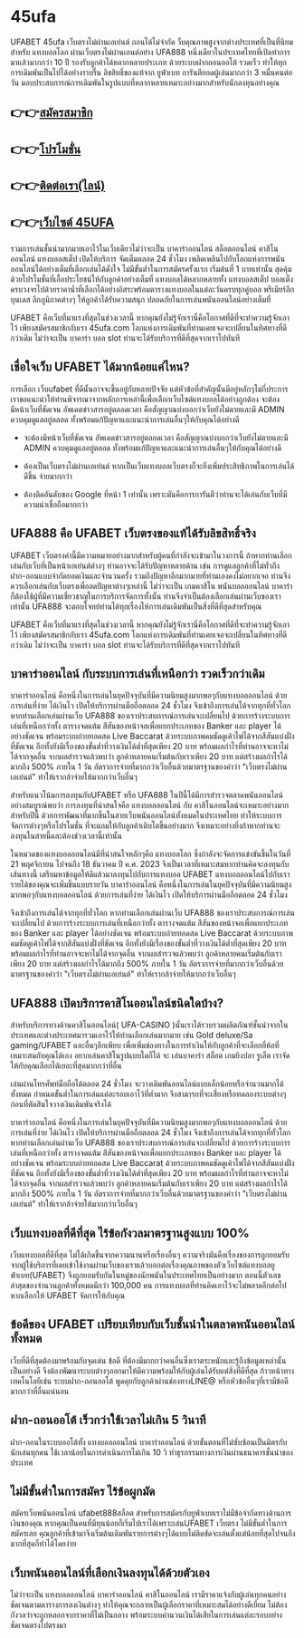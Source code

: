 # 45ufa
UFABET 45ufa เว็บตรงไม่ผ่านเอเย่นต์ ถอนได้ไม่จำกัด ว็บคุณภาพสูงจากต่างประเทศที่เป็นที่นิยมสำหรับ แทงบอลโลก ผ่านเว็บตรงไม่ผ่านเอนต์อย่าง UFA888 หนึ่งเดียวในประเทศไทยที่เปิดทำการมาแล้วมากกว่า 10 ปี รองรับลูกค้าได้หลากหลายประเภท ด้วยระบบฝากถอนออโต้ รวดเร็ว ทำให้ทุกการเดิมพันเป็นไปได้อย่างราบรื่น ลิขสิทธิ์ของแท้จาก ยูฟ่าเบท การันตียอดผู้เล่นมากกว่า 3 หมื่นคนต่อวัน มอบประสบการณ์การเดิมพันในรูปแบบที่หลากหลายเหมาะอย่างมากสำหรับนักลงทุนอย่างคุณ

<h2>👉👉<a href="https://45ufa.com/register">สมัครสมาชิก</a></h2>
<h2>👉👉<a href="https://45ufa.com/promotion">โปรโมชั่น</a></h2>
<h2>👉👉<a href="https://line.me/R/ti/p/@45ufa">ติดต่อเรา(ไลน์)</a></h2>
<h2>👉👉<a href="https://45ufa.com/">เว็บไซต์ 45UFA</a></h2>

รวมการเล่นชั้นนำมากมายเอาไว้ในเว็บเดียวไม่ว่าจะเป็น บาคาร่าออนไลน์ สล็อตออนไลน์ คาสิโนออนไลน์ แทงบอลสเต็ป เปิดให้บริการ จัดเต็มตลอด 24 ชั่วโมง เพลิดเพลินไปกับโลกแห่งการพนันออนไลน์ได้อย่างเต็มที่เลือกเล่นได้ดั่งใจ ไม่มีขั้นต่ำในการสมัครครั้งแรก เริ่มต้นที่ 1 บาทเท่านั้น สุดคุ้มด้วยโปรโมชั่นที่เอื้อประโยชน์ให้กับลูกค้าอย่างเต็มที่
แทงบอลได้หลากหลายทั้ง แทงบอลสเต็ป บอลเต็ง ครบวงจรไปด้วยราคาน้ำที่เลือกได้อย่างอิสระพร้อมตารางแทงบอลในแต่ละวันครบทุกคู่บอล พรีเมียร์ลีก บุนเดส ลีกภูมิภาคต่างๆ ให้ลูกค้าได้รับความสนุก ปลอดภัยในการเล่นพนันออนไลน์อย่างเต็มที่

UFABET คือเว็บที่มาแรงที่สุดในช่วงเวลานี้ หากคุณยังไม่รู้จักเรานี่คือโอกาศที่ดีที่จะทำความรู้จักเอาไว้ เพียงสมัครสมาชิกกับเรา 45ufa.com โลกแห่งการเดิมพันที่ท่านเคยเจอจะเปลี่ยนในทิศทางที่ดีกว่าเดิม ไม่ว่าจะเป็น บาคาร่า บอล slot ท่านจะได้รับบริการที่ดีที่สุดจากเราไปทันที

<h2>เชื่อใจเว็บ UFABET ได้มากน้อยแค่ไหน?</h2>

การเลือก เว็บufabet ที่ดีนั้นอาจจะขึ้นอยู่กับหลายปัจจัย แต่หัวข้อที่สำคัญนั้นมีอยู่หลักๆไม่กี่ประการ เราขอแนะนำให้ท่านพิจารณาจากหลักการเหล่านี้เพื่อเลือกเว็บไซต์แทงบอลได้อย่างถูกต้อง
จะต้องมีหน้าเว็บที่ชัดเจน อัพเดตข่าวสารอยู่ตลอดเวลา คือสัญญาณบ่งบอกว่าเว็บยังไม่ตายและมี ADMIN ควบคุมดูแลอยู่ตลอด ทั้งพร้อมแก้ปัญหาและแนะนำการเล่นอื่นๆให้กับคุณได้อย่างดี


- จะต้องมีหน้าเว็บที่ชัดเจน อัพเดตข่าวสารอยู่ตลอดเวลา คือสัญญาณบ่งบอกว่าเว็บยังไม่ตายและมี ADMIN ควบคุมดูแลอยู่ตลอด ทั้งพร้อมแก้ปัญหาและแนะนำการเล่นอื่นๆให้กับคุณได้อย่างดี

- ต้องเป็นเว็บตรงไม่ผ่านเอเย่นต์ หากเป็นเว็บแทงบอลเว็บตรงก็จะยิ่งเพิ่มประสิทธิภาพในการเล่นได้ดีขึ้น จ่ายมากกว่า

- ต้องติดอันดับของ Google ที่หน้า 1 เท่านั้น เพราะมันคือการการันตีว่าท่านจะได้เล่นกับเว็บที่มีความน่าเชื่อถือมากกว่า

<h2>UFA888 คือ UFABET เว็บตรงของแท้ได้รับลิขสิทธิ์จริง</h2>

UFABET เว็บตรงคำนี้มีความหมายอย่างมากสำหรับผู้คนที่กำลังจะเข้ามาในวงการนี้ ถ้าหากท่านเลือกเล่นกับเว็บที่เป็นหน้าเอเย่นต์ต่างๆ ท่านอาจจะได้รับปัญหาหลายด้าน เช่น การดูแลลูกค้าที่ไม่ทั่วถึง ฝาก-ถอนแบบจำกัดยอดเงินและจำนวนครั้ง รวมถึงปัญหาอีกมากมายที่ท่านเองคงไม่อยากเจอ ท่านจึงควรเลือกเล่นกับเว็บตรงเพื่อลดปัญหาต่างๆเหล่านี้ ไม่ว่าจะเป็น เกมคาสิโน พนันบอลออนไลน์ บาคาร่า ก็ต้องใช้ผู้ที่มีความเชี่ยวชาญในการบริการจัดการทั้งนั้น ท่านจึงจำเป็นต้องเลือกเล่นผ่านเว็บของเราเท่านั้น UFA888 จะตอบโจทย์ท่านได้ทุกเรื่องให้การเล่นเดิมพันเป็นสิ่งที่ดีที่สุดสำหรับคุณ

UFABET คือเว็บที่มาแรงที่สุดในช่วงเวลานี้ หากคุณยังไม่รู้จักเรานี่คือโอกาศที่ดีที่จะทำความรู้จักเอาไว้ เพียงสมัครสมาชิกกับเรา 45ufa.com โลกแห่งการเดิมพันที่ท่านเคยเจอจะเปลี่ยนในทิศทางที่ดีกว่าเดิม ไม่ว่าจะเป็น บาคาร่า บอล slot ท่านจะได้รับบริการที่ดีที่สุดจากเราไปทันที

<h2>บาคาร่าออนไลน์ กับระบบการเล่นที่เหนือกว่า รวดเร็วกว่าเดิม</h2>

บาคาร่าออนไลน์ คือหนึ่งในการเล่นในยุคปัจจุบันที่มีความนิยมสูงมากพอๆกับแทงบอลออนไลน์ ด้วยการเล่นที่ง่าย ได้เงินไว เปิดให้บริการผ่านมือถือตลอด 24 ชั่วโมง จึงเข้าถึงการเล่นได้จากทุกที่ทั่วโลก หากท่านเลือกเล่นผ่านเว็บ UFA888 ของเราประสบการณ์การเล่นจะเปลี่ยนไป ด้วยการร้างระบบการเล่นที่เหนือกว่าทั้ง ตารางจดแต้ม สีสันของหน้าจอเพื่อแยกประเภทของ Banker และ player ได้อย่างชัดเจน พร้อมระบบถ่ายทอดสด Live Baccarat ด้วยระบบภาพคมชัดดูเค้าไพ่ได้จากสีสันแบ่งฝั่งที่ชัดเจน อีกทั้งยังมีเรื่องของขั้นต่ำที่วางเงินได้ต่ำที่สุดเพียง 20 บาท พร้อมผลกำไรที่ท่านอาจจะหาไม่ได้จากจุดอื่น จากผลสำรวจแล้วพบว่า ลูกค้าหลายคนเริ่มต้นกับเราเพียง 20 บาท แต่สร้างผลกำไรได้มากถึง 500% ภายใน 1 วัน อัตราการจ่ายที่มากกว่าเว็บอื่นด้วยมาตรฐานของคำว่า "เว็บตรงไม่ผ่านเอเย่นต์" ทำให้เรากล้าจ่ายให้มากกว่าเว็บอื่นๆ

สำหรับแนวโน้มการลงทุนกับUFABET หรือ UFA888 ในปีนี้ได้มีการสำรวจตลาดพนันออนไลน์อย่างสมบูรณ์พบว่า การลงทุนที่น่าสนใจคือ แทงบอลออนไลน์ กับ คาสิโนออนไลน์จะเหมาะอย่างมากสำหรับปีนี้ ด้วยการพัฒนาที่มากขึ้นในสายเว็บพนันออนไลน์ทั้งหมดในประเทศไทย ทำให้ระบบการจัดการต่างๆหรือโปรโมชั่น ที่จะแถมให้กับลูกค้าเติบโตขึ้นอย่างมาก จึงเหมาะอย่างยิ่งถ้าหากท่านจะลงทุนในสายนี้และต้องช่วงเวลานี้เท่านั้น

ในหมวดของแทงบอลออนไลน์มีที่น่าสนใจหลักๆคือ แทงบอลโลก ซึ่งกำลังจะจัดการแข่งขันขึ้นในวันที่ 21 พฤศจิกายน ไปจนถึง 18 ธันวาคม ปี ค.ศ. 2023 จึงเป็นเวลาที่เหมาะสมหากท่านคิดจะลงทุนกับเส้นทางนี้ เตรียมหาข้อมูลให้ดีแล้วมาลงทุนไปกับการแทงบอล UFABET แทงบอลออนไลน์ไปกับเรารายได้ของคุณจะเพิ่มขึ้นแบบรายวัน
บาคาร่าออนไลน์ คือหนึ่งในการเล่นในยุคปัจจุบันที่มีความนิยมสูงมากพอๆกับแทงบอลออนไลน์ ด้วยการเล่นที่ง่าย ได้เงินไว เปิดให้บริการผ่านมือถือตลอด 24 ชั่วโมง 

จึงเข้าถึงการเล่นได้จากทุกที่ทั่วโลก หากท่านเลือกเล่นผ่านเว็บ UFA888 ของเราประสบการณ์การเล่นจะเปลี่ยนไป ด้วยการร้างระบบการเล่นที่เหนือกว่าทั้ง ตารางจดแต้ม สีสันของหน้าจอเพื่อแยกประเภทของ Banker และ player ได้อย่างชัดเจน พร้อมระบบถ่ายทอดสด Live Baccarat ด้วยระบบภาพคมชัดดูเค้าไพ่ได้จากสีสันแบ่งฝั่งที่ชัดเจน อีกทั้งยังมีเรื่องของขั้นต่ำที่วางเงินได้ต่ำที่สุดเพียง 20 บาท พร้อมผลกำไรที่ท่านอาจจะหาไม่ได้จากจุดอื่น จากผลสำรวจแล้วพบว่า ลูกค้าหลายคนเริ่มต้นกับเราเพียง 20 บาท แต่สร้างผลกำไรได้มากถึง 500% ภายใน 1 วัน อัตราการจ่ายที่มากกว่าเว็บอื่นด้วยมาตรฐานของคำว่า "เว็บตรงไม่ผ่านเอเย่นต์" ทำให้เรากล้าจ่ายให้มากกว่าเว็บอื่นๆ

<h2>UFA888 เปิดบริการคาสิโนออนไลน์ชนิดใดบ้าง?</h2>

สำหรับบริการทางด้านคาสิโนออนไลน์( UFA-CASINO )นั้นเราได้รวบรวมผลิตภัณฑ์ชั้นนำจากในประเทศและต่างประเทศมารวมเอาไว้ให้ท่านเลือกเล่นมากมาย เช่น Gold deluxe/Sa gaming/UFABET และอื่นๆอีกเพียบ เพื่อเพิ่มช่องทางในการทำเงินให้กับลูกค้าที่จะเลือกยี่ห้อที่เหมาะสมกับคุณได้เอง อยากเล่นคาสิโนรูปแบบใดก็ได้ จะ เล่นบาคาร่า สล็อต เกมยิงปลา รูเล็ต เราจัดให้กับคุณเลือกได้เยอะที่สุดมากกว่าที่อื่น

เล่นผ่านโทรศัพท์มือถือได้ตลอด 24 ชั่วโมง จะวางเดิมพันออนไลน์แบบเล็กน้อยหรือจำนวนมากได้ทั้งหมด กำหนดขั้นต่ำในการเล่นแต่ละรอบเอาไว้ที่ต่ำมาก จึงสามารถที่จะเสี่ยงหรือทดลองระบบต่างๆก่อนที่ตัดสินใจวางเงินเดิมพันจริงได้

บาคาร่าออนไลน์ คือหนึ่งในการเล่นในยุคปัจจุบันที่มีความนิยมสูงมากพอๆกับแทงบอลออนไลน์ ด้วยการเล่นที่ง่าย ได้เงินไว เปิดให้บริการผ่านมือถือตลอด 24 ชั่วโมง จึงเข้าถึงการเล่นได้จากทุกที่ทั่วโลก หากท่านเลือกเล่นผ่านเว็บ UFA888 ของเราประสบการณ์การเล่นจะเปลี่ยนไป ด้วยการร้างระบบการเล่นที่เหนือกว่าทั้ง ตารางจดแต้ม สีสันของหน้าจอเพื่อแยกประเภทของ Banker และ player ได้อย่างชัดเจน พร้อมระบบถ่ายทอดสด Live Baccarat ด้วยระบบภาพคมชัดดูเค้าไพ่ได้จากสีสันแบ่งฝั่งที่ชัดเจน อีกทั้งยังมีเรื่องของขั้นต่ำที่วางเงินได้ต่ำที่สุดเพียง 20 บาท พร้อมผลกำไรที่ท่านอาจจะหาไม่ได้จากจุดอื่น จากผลสำรวจแล้วพบว่า ลูกค้าหลายคนเริ่มต้นกับเราเพียง 20 บาท แต่สร้างผลกำไรได้มากถึง 500% ภายใน 1 วัน อัตราการจ่ายที่มากกว่าเว็บอื่นด้วยมาตรฐานของคำว่า "เว็บตรงไม่ผ่านเอเย่นต์" ทำให้เรากล้าจ่ายให้มากกว่าเว็บอื่นๆ

<h2>เว็บแทงบอลที่ดีที่สุด ไร้ข้อกังวลมาตรฐานสูงแบบ 100%</h2>

เว็บแทงบอลที่ดีที่สุด ไม่ได้เกิดขึ้นจากความนานหรือเรื่องอื่นๆ ความจริงมันคือเรื่องของการถูกยอมรับจากผู้ใช้บริการที่เคยเข้าใช้งานผ่านเว็บของเราแล้วบอกต่อเรื่องคุณภาพของตัวเว็บไซต์แทงบอลยูฟ่าเบท(UFABET) จึงถูกยอมรับกันในหมู่ของนักพนันในประเทศไทยเป็นอย่างมาก ตอนนี้ตัวเลขล่าสุดของจำนวนลูกค้าทั้งหมดมีกว่า 100,000 คน การแทงบอลที่ท่านคิดเอาไว้จะไม่พลาดอีกต่อไปหากเลือกให้ UFABET จัดการให้กับคุณ

<h2>ข้อดีของ UFABET เปรียบเทียบกับเว็บชั้นนำในตลาดพนันออนไลน์ทั้งหมด</h2>

เว็บที่ดีที่สุดต้องมาพร้อมกับจุดเด่น ข้อดี ที่ต้องมีมากกว่าคนอื่นซึ่งเราตระหนักและรู้ถึงข้อมูลเหล่านั้นเป็นอย่างดี จึงต้องพัฒนาระบบต่างๆออกมาให้มีความพร้อมให้กับผู้เล่นได้รับแต่สิ่งที่ดีที่สุด ก้าวหน้าทางเทคโนโลยีเช่น ระบบฝาก-ถอนออโต้ พูดคุยกับลูกค้าผ่านช่องทางLINE@ หรือหัวข้ออื่นๆที่เรามีข้อดีมากกว่าที่อื่นแน่นอน

<h2>ฝาก-ถอนออโต้ เร็วกว่าใช้เวลาไม่เกิน 5 วินาที</h2>

ฝาก-ถอนในระบบออโต้ทั้ง แทงบอลออนไลน์ บาคาร่าออนไลน์ ด้วยขั้นตอนที่ไม่ซับซ้อนเป็นมิตรกับนักเล่นทุกคน ใช้เวลาน้อยในการดำเนินการไม่เกิน 10 วิ ทำธุรกรรมทางการเงินผ่านธนาคารชั้นนำของประเทศ

<h2>ไม่มีขั้นต่ำในการสมัคร ไร้ข้อผูกมัด</h2>

สมัครเว็บพนันออนไลน์ ufabet888สล็อต สำหรับการสมัครกับยูฟ่าเบทเราไม่มีข้อจำกัดทางด้านการเงินของคุณ หากคุณเป็นคนที่มีทุนน้อยก็เริ่มไปเราได้เพราะเล่นUFABET เว็บตรง ไม่มีขั้นต่ำในการสมัครเลย คุณลูกค้าที่เข้ามาจึงเริ่มต้นเดิมพันรายการต่างๆได้แบบไม่ติดขัดจะเล่นตั้งแต่น้อยที่สุดไปจนถึงมากที่สุดก็ทำได้โดยง่าย

<h2>เว็บพนันออนไลน์ที่เลือกเงินลงทุนได้ด้วยตัวเอง</h2>

ไม่ว่าจะเป็น แทงบอลออนไลน์ บาคาร่าออนไลน์ คาสิโนออนไลน์ เรามีราคาแจ้งกับผู้เล่นทุกคนอย่างชัดเจนตามตารางการลงเงินต่างๆ ทำให้คุณจะกลายเป็นผู้เลือกราคาที่เหมาะสมได้อย่างดีเยี่ยม ไม่ต้องกังวลว่าจะถูกหลอกจากราคาที่ไม่เป็นกลาง พร้อมระบบคำนวนเงินได้เสียในการเล่นแต่ละรอบอย่างชัดเจนตรงไปตรงมา
